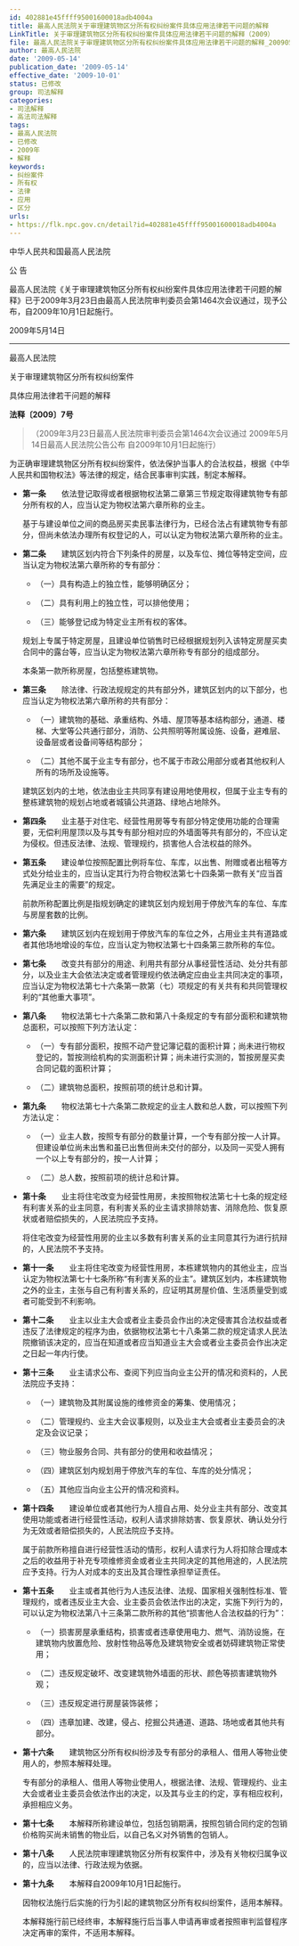 ```yaml
---
id: 402881e45ffff95001600018adb4004a
title: 最高人民法院关于审理建筑物区分所有权纠纷案件具体应用法律若干问题的解释
LinkTitle: 关于审理建筑物区分所有权纠纷案件具体应用法律若干问题的解释（2009）
file: 最高人民法院关于审理建筑物区分所有权纠纷案件具体应用法律若干问题的解释_20090514_402881e45ffff95001600018adb4004a.docx
author: 最高人民法院
date: '2009-05-14'
publication_date: '2009-05-14'
effective_date: '2009-10-01'
status: 已修改
group: 司法解释
categories:
- 司法解释
- 高法司法解释
tags:
- 最高人民法院
- 已修改
- 2009年
- 解释
keywords:
- 纠纷案件
- 所有权
- 法律
- 应用
- 区分
urls:
- https://flk.npc.gov.cn/detail?id=402881e45ffff95001600018adb4004a
---
```


中华人民共和国最高人民法院

公 告

最高人民法院《关于审理建筑物区分所有权纠纷案件具体应用法律若干问题的解释》已于2009年3月23日由最高人民法院审判委员会第1464次会议通过，现予公布，自2009年10月1日起施行。

2009年5月14日

---

最高人民法院

关于审理建筑物区分所有权纠纷案件

具体应用法律若干问题的解释

**法释〔2009〕7号**

> （2009年3月23日最高人民法院审判委员会第1464次会议通过 2009年5月14日最高人民法院公告公布 自2009年10月1日起施行）

为正确审理建筑物区分所有权纠纷案件，依法保护当事人的合法权益，根据《中华人民共和国物权法》等法律的规定，结合民事审判实践，制定本解释。

- **第一条**　　依法登记取得或者根据物权法第二章第三节规定取得建筑物专有部分所有权的人，应当认定为物权法第六章所称的业主。

  基于与建设单位之间的商品房买卖民事法律行为，已经合法占有建筑物专有部分，但尚未依法办理所有权登记的人，可以认定为物权法第六章所称的业主。

- **第二条**　　建筑区划内符合下列条件的房屋，以及车位、摊位等特定空间，应当认定为物权法第六章所称的专有部分：

  - （一）具有构造上的独立性，能够明确区分；

  - （二）具有利用上的独立性，可以排他使用；

  - （三）能够登记成为特定业主所有权的客体。

  规划上专属于特定房屋，且建设单位销售时已经根据规划列入该特定房屋买卖合同中的露台等，应当认定为物权法第六章所称专有部分的组成部分。

  本条第一款所称房屋，包括整栋建筑物。

- **第三条**　　除法律、行政法规规定的共有部分外，建筑区划内的以下部分，也应当认定为物权法第六章所称的共有部分：

  - （一）建筑物的基础、承重结构、外墙、屋顶等基本结构部分，通道、楼梯、大堂等公共通行部分，消防、公共照明等附属设施、设备，避难层、设备层或者设备间等结构部分；

  - （二）其他不属于业主专有部分，也不属于市政公用部分或者其他权利人所有的场所及设施等。

  建筑区划内的土地，依法由业主共同享有建设用地使用权，但属于业主专有的整栋建筑物的规划占地或者城镇公共道路、绿地占地除外。

- **第四条**　　业主基于对住宅、经营性用房等专有部分特定使用功能的合理需要，无偿利用屋顶以及与其专有部分相对应的外墙面等共有部分的，不应认定为侵权。但违反法律、法规、管理规约，损害他人合法权益的除外。

- **第五条**　　建设单位按照配置比例将车位、车库，以出售、附赠或者出租等方式处分给业主的，应当认定其行为符合物权法第七十四条第一款有关“应当首先满足业主的需要”的规定。

  前款所称配置比例是指规划确定的建筑区划内规划用于停放汽车的车位、车库与房屋套数的比例。

- **第六条**　　建筑区划内在规划用于停放汽车的车位之外，占用业主共有道路或者其他场地增设的车位，应当认定为物权法第七十四条第三款所称的车位。

- **第七条**　　改变共有部分的用途、利用共有部分从事经营性活动、处分共有部分，以及业主大会依法决定或者管理规约依法确定应由业主共同决定的事项，应当认定为物权法第七十六条第一款第（七）项规定的有关共有和共同管理权利的“其他重大事项”。

- **第八条**　　物权法第七十六条第二款和第八十条规定的专有部分面积和建筑物总面积，可以按照下列方法认定：

  - （一）专有部分面积，按照不动产登记簿记载的面积计算；尚未进行物权登记的，暂按测绘机构的实测面积计算；尚未进行实测的，暂按房屋买卖合同记载的面积计算；

  - （二）建筑物总面积，按照前项的统计总和计算。

- **第九条**　　物权法第七十六条第二款规定的业主人数和总人数，可以按照下列方法认定：

  - （一）业主人数，按照专有部分的数量计算，一个专有部分按一人计算。但建设单位尚未出售和虽已出售但尚未交付的部分，以及同一买受人拥有一个以上专有部分的，按一人计算；

  - （二）总人数，按照前项的统计总和计算。

- **第十条**　　业主将住宅改变为经营性用房，未按照物权法第七十七条的规定经有利害关系的业主同意，有利害关系的业主请求排除妨害、消除危险、恢复原状或者赔偿损失的，人民法院应予支持。

  将住宅改变为经营性用房的业主以多数有利害关系的业主同意其行为进行抗辩的，人民法院不予支持。

- **第十一条**　　业主将住宅改变为经营性用房，本栋建筑物内的其他业主，应当认定为物权法第七十七条所称“有利害关系的业主”。建筑区划内，本栋建筑物之外的业主，主张与自己有利害关系的，应证明其房屋价值、生活质量受到或者可能受到不利影响。

- **第十二条**　　业主以业主大会或者业主委员会作出的决定侵害其合法权益或者违反了法律规定的程序为由，依据物权法第七十八条第二款的规定请求人民法院撤销该决定的，应当在知道或者应当知道业主大会或者业主委员会作出决定之日起一年内行使。

- **第十三条**　　业主请求公布、查阅下列应当向业主公开的情况和资料的，人民法院应予支持：

  - （一）建筑物及其附属设施的维修资金的筹集、使用情况；

  - （二）管理规约、业主大会议事规则，以及业主大会或者业主委员会的决定及会议记录；

  - （三）物业服务合同、共有部分的使用和收益情况；

  - （四）建筑区划内规划用于停放汽车的车位、车库的处分情况；

  - （五）其他应当向业主公开的情况和资料。

- **第十四条**　　建设单位或者其他行为人擅自占用、处分业主共有部分、改变其使用功能或者进行经营性活动，权利人请求排除妨害、恢复原状、确认处分行为无效或者赔偿损失的，人民法院应予支持。

  属于前款所称擅自进行经营性活动的情形，权利人请求行为人将扣除合理成本之后的收益用于补充专项维修资金或者业主共同决定的其他用途的，人民法院应予支持。行为人对成本的支出及其合理性承担举证责任。

- **第十五条**　　业主或者其他行为人违反法律、法规、国家相关强制性标准、管理规约，或者违反业主大会、业主委员会依法作出的决定，实施下列行为的，可以认定为物权法第八十三条第二款所称的其他“损害他人合法权益的行为”：

  - （一）损害房屋承重结构，损害或者违章使用电力、燃气、消防设施，在建筑物内放置危险、放射性物品等危及建筑物安全或者妨碍建筑物正常使用；

  - （二）违反规定破坏、改变建筑物外墙面的形状、颜色等损害建筑物外观；

  - （三）违反规定进行房屋装饰装修；

  - （四）违章加建、改建，侵占、挖掘公共通道、道路、场地或者其他共有部分。

- **第十六条**　　建筑物区分所有权纠纷涉及专有部分的承租人、借用人等物业使用人的，参照本解释处理。

  专有部分的承租人、借用人等物业使用人，根据法律、法规、管理规约、业主大会或者业主委员会依法作出的决定，以及其与业主的约定，享有相应权利，承担相应义务。

- **第十七条**　　本解释所称建设单位，包括包销期满，按照包销合同约定的包销价格购买尚未销售的物业后，以自己名义对外销售的包销人。

- **第十八条**　　人民法院审理建筑物区分所有权案件中，涉及有关物权归属争议的，应当以法律、行政法规为依据。

- **第十九条**　　本解释自2009年10月1日起施行。

  因物权法施行后实施的行为引起的建筑物区分所有权纠纷案件，适用本解释。

  本解释施行前已经终审，本解释施行后当事人申请再审或者按照审判监督程序决定再审的案件，不适用本解释。

